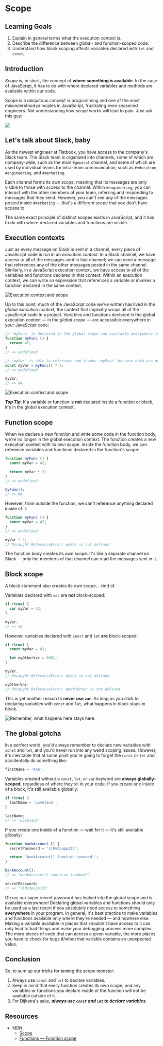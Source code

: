 # Scope

## Learning Goals

1. Explain in general terms what the execution context is.
2. Describe the difference between global- and function-scoped code.
3. Understand how block scoping affects variables declared with `let` and `const`.

## Introduction

_Scope_ is, in short, the concept of **where something is available**. In the
case of JavaScript, it has to do with where declared variables and methods are
available within our code.

Scope is a ubiquitous concept in programming and one of the most misunderstood
principles in JavaScript, frustrating even seasoned engineers. Not understanding
how scope works will lead to pain. Just ask this guy:

![](https://curriculum-content.s3.amazonaws.com/web-development/js/principles/scope-readme/telescope_fail.gif)

## Let's talk about Slack, baby

As the newest engineer at Flatbook, you have access to the company's Slack team.
The Slack team is organized into channels, some of which are company-wide, such
as the main `#general` channel, and some of which are used by individual teams
for intra-team communication, such as `#education`, `#engineering`, and
`#marketing`.

Each channel forms its own _scope_, meaning that its messages are only visible
to those with access to the channel. Within `#engineering`, you can interact
with the other members of your team, referring and responding to messages that
they send. However, you can't see any of the messages posted inside `#marketing`
— that's a different scope that you don't have access to.

The same exact principle of distinct scopes exists in JavaScript, and it has to
do with where declared variables and functions are visible.

## Execution contexts

Just as every message on Slack is sent in a channel, every piece of JavaScript
code is run in an _execution context_. In a Slack channel, we have access to all
of the messages sent in that channel; we can send a message that references any
of the other messages posted in the same channel. Similarly, in a JavaScript
execution context, we have access to all of the variables and functions declared
in that context. Within an execution context, we can write an expression that
references a variable or invokes a function declared in the same context.

![Execution context and scope](https://curriculum-content.s3.amazonaws.com/web-development/js/principles/scope-readme/execution_context_and_scope_1.png)

Up to this point, much of the JavaScript code we've written has lived in the
_global execution context_, the context that implicitly wraps all of the
JavaScript code in a project. Variables and functions declared in the global
execution context — in the _global scope_ — are accessible everywhere in your
JavaScript code:

```js
// 'myFunc' is declared in the global scope and available everywhere in your code:
function myFunc () {
  return 42;
}
// => undefined

// 'myVar' is able to reference and invoke 'myFunc' because both are declared in the same scope (the global execution context):
const myVar = myFunc() * 2;
// => undefined

myVar;
// => 84
```

![Execution context and scope](https://curriculum-content.s3.amazonaws.com/web-development/js/principles/scope-readme/execution_context_and_scope_2.png)

***Top Tip***: If a variable or function is **not** declared inside a function
or block, it's in the global execution context.

## Function scope

When we declare a new function and write some code in the function body, we're
no longer in the global execution context. The function creates a new execution
context with its own scope. Inside the function body, we can reference variables
and functions declared in the function's scope:

```js
function myFunc () {
  const myVar = 42;

  return myVar * 2;
}
// => undefined

myFunc();
// => 84
```

However, from outside the function, we can't reference anything declared inside
of it:

```js
function myFunc () {
  const myVar = 42;
}
// => undefined

myVar * 2;
// Uncaught ReferenceError: myVar is not defined
```

The function body creates its own scope. It's like a separate channel on Slack
— only the members of that channel can read the messages sent in it.

## Block scope

A block statement also creates its own scope... kind of.

Variables declared with `var` are **not** block-scoped:

```js
if (true) {
  var myVar = 42;
}

myVar;
// => 42
```

However, variables declared with `const` and `let` **are** block-scoped:

```js
if (true) {
  const myVar = 42;

  let myOtherVar = 9001;
}

myVar;
// Uncaught ReferenceError: myVar is not defined

myOtherVar;
// Uncaught ReferenceError: myOtherVar is not defined
```

This is yet another reason to **never use `var`**. As long as you stick to
declaring variables with `const` and `let`, what happens in block stays in
block.

![Remember, what happens here stays here.](https://curriculum-content.s3.amazonaws.com/web-development/js/principles/scope-readme/what_happens_here_stays_here.gif)

## The global gotcha

In a perfect world, you'd always remember to declare new variables with `const`
and `let`, and you'd never run into any weird scoping issues. However, it's
inevitable that at some point you're going to forget the `const` or `let` and
accidentally do something like:

```js
firstName = 'Ada';
```

Variables created without a `const`, `let`, or `var` keyword are **always
globally-scoped**, regardless of where they sit in your code. If you create one
inside of a block, it's still available globally:

```js
if (true) {
  lastName = 'Lovelace';
}

lastName;
// => "Lovelace"
```

If you create one inside of a function — wait for it — it's still available
globally:

```js
function bankAccount () {
  secretPassword = 'il0v3pupp135';

  return 'bankAccount() function invoked!';
}

bankAccount();
// => "bankAccount() function invoked!"

secretPassword;
// => "il0v3pupp135"
```

Oh no; our super secret password has leaked into the global scope and is
available everywhere! Declaring global variables and functions should only be
used as a last resort if you absolutely need access to something **everywhere**
in your program. In general, it's best practice to make variables and functions
available only where they're needed — and nowhere else. Making a variable
available in places that shouldn't have access to it can only lead to bad things
and make your debugging process more complex. The more pieces of code that can
access a given variable, the more places you have to check for bugs if/when that
variable contains an unexpected value.

## Conclusion

So, to sum up our tricks for taming the scope monster:

1. Always use `const` and `let` to declare variables.
2. Keep in mind that every function creates its own scope, and any variables or
   functions you declare inside of the function will not be available outside of
   it.
3. For Dijkstra's sake, ***always use `const` and `let` to declare variables***.

## Resources

- MDN
  + [Scope](https://developer.mozilla.org/en-US/docs/Glossary/scope)
  + [Functions — Function scope](https://developer.mozilla.org/en-US/docs/Web/JavaScript/Guide/Functions#Function_scope)

